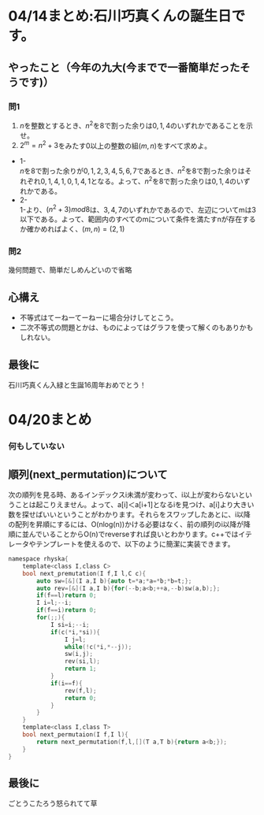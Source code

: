 # 04/14まとめ:石川巧真くんの誕生日です。
## やったこと（今年の九大(今までで一番簡単だったそうです)）
### 問1
1. $`n`$を整数とするとき、$`n^2`$を8で割った余りは$`0,1,4`$のいずれかであることを示せ。
2. $`2^m=n^2+3`$をみたす0以上の整数の組$`(m,n)`$をすべて求めよ。
* 1-  
	$`n`$を$`8`$で割った余りが$`0,1,2,3,4,5,6,7`$であるとき、$`n^2`$を$`8`$で割った余りはそれぞれ$`0,1,4,1,0,1,4,1`$となる。よって、$`n^2`$を$`8`$で割った余りは$`0,1,4`$のいずれかである。   
* 2-  
	1-より、$`(n^2+3)mod8`$は、$`3,4,7`$のいずれかであるので、左辺についてmは3以下である。よって、範囲内のすべてのmについて条件を満たすnが存在するか確かめればよく、$`(m,n)=(2,1)`$  
### 問2
幾何問題で、簡単だしめんどいので省略
## 心構え
* 不等式はてーねーてーねーに場合分けしてとこう。  
* 二次不等式の問題とかは、ものによってはグラフを使って解くのもありかもしれない。
## 最後に
石川巧真くん入緑と生誕16周年おめでとう！
# 04/20まとめ
### 何もしていない
## 順列(next_permutation)について
次の順列を見る時、あるインデックスi未満が変わって、i以上が変わらないということは起こりえません。よって、a[i]＜a[i+1]となるiを見つけ、a[i]より大きい数を探せばいいということがわかります。それらをスワップしたあとに、i以降の配列を昇順にするには、O(nlog(n))かける必要はなく、前の順列のi以降が降順に並んでいることからO(n)でreverseすれば良いとわかります。c++ではイテレータやテンプレートを使えるので、以下のように簡潔に実装できます。
```cpp:next_permutation.h
namespace rhyska{
	template<class I,class C>
	bool next_premutation(I f,I l,C c){
		auto sw=[&](I a,I b){auto t=*a;*a=*b;*b=t;};
		auto rev=[&](I a,I b){for(--b;a<b;++a,--b)sw(a,b);};
		if(f==l)return 0;
		I i=l;--i;
		if(f==i)return 0;
		for(;;){
			I si=i;--i;
			if(c(*i,*si)){
				I j=l;
				while(!c(*i,*--j));
				sw(i,j);
				rev(si,l);
				return 1;
			}
			if(i==f){
				rev(f,l);
				return 0;
			}
		}
	}
	template<class I,class T>
	bool next_permutaion(I f,I l){
		return next_permutation(f,l,[](T a,T b){return a<b;});
	}
}
```
## 最後に
ごとうこたろう怒られてて草
